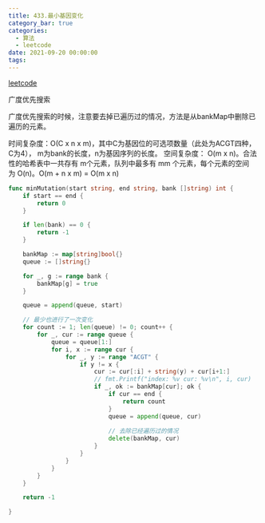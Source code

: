```yaml
---
title: 433.最小基因变化
category_bar: true
categories:
  - 算法
  - leetcode
date: 2021-09-20 00:00:00
tags:
---
```


[leetcode](https://leetcode.cn/problems/minimum-genetic-mutation/)

广度优先搜索

广度优先搜索的时候，注意要去掉已遍历过的情况，方法是从bankMap中删除已遍历的元素。

时间复杂度：O(C x n x m)，其中C为基因位的可选项数量（此处为ACGT四种，C为4）， m为bank的长度，n为基因序列的长度。
空间复杂度： O(m x n)。合法性的哈希表中一共存有 m个元素，队列中最多有 mm 个元素，每个元素的空间为 O(n)。O(m + n x m) = O(m x n)

<!-- more -->
```Go
func minMutation(start string, end string, bank []string) int {
    if start == end {
        return 0
    }

    if len(bank) == 0 {
        return -1
    }

    bankMap := map[string]bool{}
    queue := []string{}

    for _, g := range bank {
        bankMap[g] = true
    }

    queue = append(queue, start)

    // 最少也进行了一次变化
    for count := 1; len(queue) != 0; count++ {
        for _, cur := range queue {
            queue = queue[1:]
            for i, x := range cur {
                for _, y := range "ACGT" {
                    if y != x {
                        cur := cur[:i] + string(y) + cur[i+1:]
                        // fmt.Printf("index: %v cur: %v\n", i, cur)
                        if _, ok := bankMap[cur]; ok {
                            if cur == end {
                                return count
                            }
                            queue = append(queue, cur)
                        
                            // 去除已经遍历过的情况 
                            delete(bankMap, cur)
                        }
                    }
                }
            }
        }
    }

    return -1

}
```
